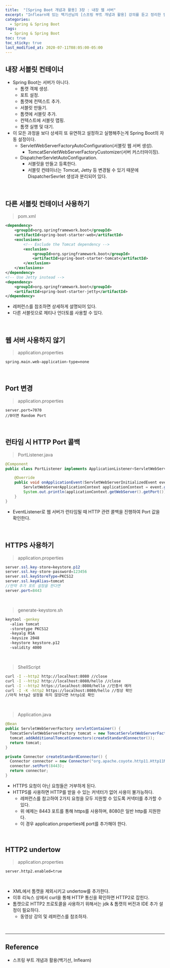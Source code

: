 ```yaml
---
title:  "[Spring Boot 개념과 활용] 3장 : 내장 웹 서버"
excerpt: "Inflearn에 있는 백기선님의 [스프링 부트 개념과 활용] 강의를 듣고 정리한 필기이다."
categories:
  - Spring & Spring Boot
tags:
  - Spring & Spring Boot
toc: true
toc_sticky: true
last_modified_at: 2020-07-11T08:05:00-05:00
---
```


## 내장 서블릿 컨테이너

* Spring Boot는 서버가 아니다.
  * 톰캣 객체 생성.
  * 포트 설정.
  * 톰캣에 컨텍스트 추가.
  * 서블릿 만들기.
  * 톰캣에 서블릿 추가.
  * 컨텍스트에 서블릿 맵핑.
  * 톰캣 실행 및 대기.
* 이 모든 과정을 보다 상세히 또 유연하고 설정하고 실행해주는게 Spring Boot의 자동 설정이다.
  * ServletWebServerFactoryAutoConfiguration(서블릿 웹 서버 생성).
    * TomcatServletWebServerFactoryCustomizer(서버 커스터마이징).
  * DispatcherServletAutoConfiguration.
    * 서블릿을 만들고 등록한다.
    * 서블릿 컨테이너는 Tomcat, Jetty 등 변경될 수 있기 때문에 DispatcherSevrlet 생성과 분리되어 있다.

<br>

## 다른 서블릿 컨테이너 사용하기

> pom.xml

```xml
<dependency>
    <groupId>org.springframework.boot</groupId>
    <artifactId>spring-boot-starter-web</artifactId>
    <exclusions>
        <!-- Exclude the Tomcat dependency -->
        <exclusion>
            <groupId>org.springframework.boot</groupId>
            <artifactId>spring-boot-starter-tomcat</artifactId>
        </exclusion>
    </exclusions>
</dependency>
<!-- Use Jetty instead -->
<dependency>
    <groupId>org.springframework.boot</groupId>
    <artifactId>spring-boot-starter-jetty</artifactId>
</dependency>
```

* 레퍼런스를 참조하면 상세하게 설명되어 있다.
* 다른 서블릿으로 제티나 언더토를 사용할 수 있다.

<br>

## 웹 서버 사용하지 않기

> application.properties

```properties
spring.main.web-application-type=none
```

<br>

## Port 변경

> application.properties

```properties
server.port=7070
//0이면 Random Port
```

<br>

## 런타임 시 HTTP Port 콜백

> PortListener.java

```java
@Component
public class PortListener implements ApplicationListener<ServletWebServerInitializedEvent> {

    @Override
    public void onApplicationEvent(ServletWebServerInitializedEvent event) {
        ServletWebServerApplicationContext applicationContext = event.getApplicationContext();
        System.out.println(applicationContext.getWebServer().getPort());
    }
}
```

* EventListener로 웹 서버가 런타임될 때 HTTP 관련 콜백을 진행하여 Port 값을 확인한다.

<br>

## HTTPS 사용하기

> application.properties

```java
server.ssl.key-store=keystore.p12
server.ssl.key-store-password=123456
server.ssl.keyStoreType=PKCS12
server.ssl.keyAlias=tomcat
//만약 추가 포트 설정을 한다면
server.port=8443
```

<br>

> generate-keystore.sh

```sh
keytool -genkey
  -alias tomcat
  -storetype PKCS12
  -keyalg RSA
  -keysize 2048
  -keystore keystore.p12
  -validity 4000
```

<br>

> ShellScript

```sh
curl -I --http2 http://localhost:8080 //close
curl -I --http2 http://localhost:8080/hello //close
curl -I --http2 https://localhost:8080/hello //인증서 에러
curl -I -K -http2 https://localhost:8080/hello //정상 확인
//아직 http2 설정을 하지 않았다면 http1로 확인
```

<br>

> Application.java

```java
@Bean
public ServletWebServerFactory servletContainer() {
  TomcatServletWebServerFactory tomcat = new TomcatServletWebServerFactory();
  tomcat.addAdditionalTomcatConnectors(createStandardConnector());
  return tomcat;
}

private Connector createStandardConnector() {
  Connector connector = new Connector("org.apache.coyote.http11.Http11NioProtocol");
  connector.setPort(8443);
  return connector;
}
```

* HTTPS 요청이 아닌 요청들은 거부하게 된다.
* HTTPS를 사용하면 HTTP를 받을 수 있는 커넥터가 없어 사용이 불가능하다.
  * 레퍼런스를 참고하여 2가지 요청을 모두 지원할 수 있도록 커넥터를 추가할 수 있다.
  * 위 예제는 8443 포트를 통해 https를 사용하며, 8080은 일반 http를 지원한다.
  * 이 경우 application.properties에 port를 추가해야 한다.

<br>

## HTTP2 undertow

> application.properties

```properties
server.http2.enabled=true
```

<br>

* XML에서 톰캣을 제외시키고 undertow를 추가한다.
* 이후 리눅스 상에서 curl을 통해 HTTP 통신을 확인하면 HTTP2로 잡힌다.
* 톰캣으로 HTTP2 프로토콜을 사용하기 위해서는 jdk & 톰캣의 버전과 IDE 추가 설정이 필요하다.
  * 동영상 강의 및 레퍼런스를 참조하자.

<br>

---

## Reference

* 스프링 부트 개념과 활용(백기선, Inflearn)
